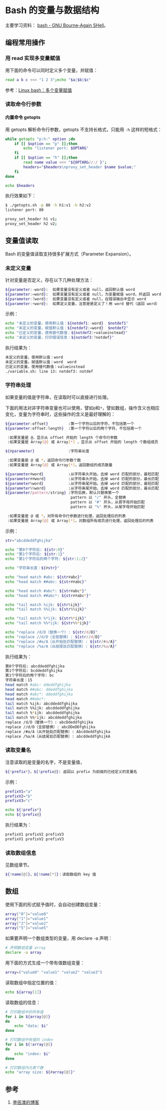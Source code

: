 <!-- toc -->
# Bash 的变量与数据结构

主要学习资料： [bash - GNU Bourne-Again SHell][2]。

## 编程常用操作

### 用 read 实现多变量赋值

用下面的命令可以同时定义多个变量，并赋值：

```sh
read a b c <<< "1 2 3";echo "$a|$b|$c"
```

参考：[Linux bash：多个变量赋值](https://codeday.me/bug/20170709/39537.html)

### 读取命令行参数

#### 内置命令 getopts

用 getopts 解析命令行参数，getopts 不支持长格式，只能用 `-h` 这样的短格式：

```sh
while getopts "p:h:" option ;do
    if [[ $option == "p" ]];then
        echo "listener port: $OPTARG"
    fi
    if [[ $option == "h" ]];then
        read name value <<< "${OPTARG//:/ }";
        headers="$headers\nproxy_set_header $name $value;"
    fi
done

echo $headers
```

执行效果如下：

```sh
$ ./getopts.sh -p 80 -h h1:v1 -h h2:v2
listener port: 80

proxy_set_header h1 v1;
proxy_set_header h2 v2;
```

## 变量值读取

Bash 的变量值读取支持很多扩展方式（Parameter Expansion）。

### 未定义变量

针对变量是否定义，存在以下几种处理方法：

```sh
${parameter:-word}:  如果变量没有定义或者 null，返回默认值 word
${parameter:=word}:  如果变量没有定义或者 null，为变量赋值 word，并返回 word
${parameter:?word}:  如果变量没有定义或者 null，在错误输出中显示 word
${parameter:+word}:  如果定义变量，注意是是定义了！用 word 替代（返回 word）
```

示例：

```sh
echo "未定义的变量，使用默认值：${notdef1:-word}  $notdef1"
echo "未定义的变量，赋值默认值：${notdef2:=word}  $notdef2"
echo "已定义的变量，使用替代数值：${notdef2:+valueinstead}"
echo "未定义的变量，打印错误信息：${notdef3:?notdef}"
```

执行结果为：

```sh
未定义的变量，使用默认值：word
未定义的变量，赋值默认值：word  word
已定义的变量，使用替代数值：valueinstead
./variable.sh: line 13: notdef3: notdef
```

### 字符串处理

如果变量的值是字符串，在读取时可以直接进行处理。

下面的用法对非字符串变量也可以使用，譬如`@`和`*`，譬如数组，操作含义也相应变化，变量为字符串时，这些操作的含义是最好理解的：

```sh
${parameter:offset}         :第一个字符以后的字符，不包括第一个
${parameter:offset:length}  :第一个字符以后的两个字符，不包括第一个

 :如果变量是 @，显示从 offset 开始的 length 个命令行参数
 :如果变量是 Array[@] 或 Array[*] ，显示从 offset 开始的 length 个数组成员

${#parameter}               :字符串长度

 :如果变量是 @ 或 *，返回命令行参数个数
 :如果变量是 Array[@] 或 Array[*]，返回数组的成员数量

${parameter#word}           :从字符串头开始，去掉 word 匹配的部分，最短匹配
${parameter##word}          :从字符串头开始，去掉 word 匹配的部分，最长匹配
${parameter%word}           :从字符串尾开始，去掉 word 匹配的部分，最短匹配
${parameter%%word}          :从字符串尾开始，去掉 word 匹配的部分，最长匹配
${parameter/pattern/string} :字符后换，默认只替换第一个
                             pattern 以 "/" 开头，全替换
                             pattern 以 "#" 开头，从首字母开始匹配
                             pattern 以 "%" 开头，从尾字母开始匹配

 :如果变量是 @ 或 *，对所有命令行参数进行处理，返回处理后的列表
 :如果变量是 Array[@] 或 Array[*]，对数组所有成员进行处理，返回处理后的列表
```

示例：

```sh
str="abcddeddfghijka"

echo "第0个字符后: ${str:0}"
echo "第1个字符后: ${str:1}"
echo "第1个字符后的两个字符: ${str:1:2}"

echo "字符串长度：${#str}"

echo "head match #abc: ${str#abc}"
echo "head match ##abc: ${str##abc}"

echo "head match #abc*: ${str#abc*}"
echo "head match ##abc*: ${str##abc*}"

echo "tail match %ijk: ${str%ijk}"
echo "tail match %%ijk: ${str%%ijk}"

echo "tail match %*ijk: ${str%*ijk}"
echo "tail match %%*ijk: ${str%%*ijk}"

echo "replace /d/D（替换一个）: ${str/d/D}"
echo "replace //d/D（全部替换）: ${str//d/D}"
echo "replace /#a/A（从开始处匹配替换）: ${str/#a/A}"
echo "replace /%a/A（从结尾处匹配替换）: ${str/%a/A}"
```

执行结果为：

```sh
第0个字符后: abcddeddfghijka
第1个字符后: bcddeddfghijka
第1个字符后的两个字符: bc
字符串长度：15
head match #abc: ddeddfghijka
head match ##abc: ddeddfghijka
head match #abc*: ddeddfghijka
head match ##abc*:
tail match %ijk: abcddeddfghijka
tail match %%ijk: abcddeddfghijka
tail match %*ijk: abcddeddfghijka
tail match %%*ijk: abcddeddfghijka
replace /d/D（替换一个）: abcDdeddfghijka
replace //d/D（全部替换）: abcDDeDDfghijka
replace /#a/A（从开始处匹配替换）: Abcddeddfghijka
replace /%a/A（从结尾处匹配替换）: abcddeddfghijkA
```

### 读取变量名

注意读取的是变量的名字，不是变量值，

```sh
${!prefix*}，${!prefix@}: 返回以 prefix 为前缀的已经定义的变量名
```

示例：

```sh
prefixV1="a"
prefixV2="b"
prefixV3="c"

echo ${!prefix*}
echo ${!prefix@}
```

执行结果为：

```sh
prefixV1 prefixV2 prefixV3
prefixV1 prefixV2 prefixV3
```

### 读取数组信息

见数组章节。

```sh
${!name[@]}，${!name[*]}：读取数组的 key 值
```

## 数组

使用下面的形式赋予值时，会自动创建数组变量：

```sh
array["0"]="value0"
array["1"]="value1"
array["2"]="value2"
array["5"]="value5"
```

如果要声明一个数组类型的变量，用 declare -a 声明：

```sh
# 声明数组变量 array
declare -a array
```

用下面的方式生成一个带有值数组变量：

```sh
array=("value0" "value1" "value2" "value3")
```

读取数组中指定位置的值：

```sh
echo ${array[1]}
```

读取数组的信息：

```sh
# 打印数组中的所有值
for i in ${array[@]}
do
    echo "data: $i"
done

# 打印数组中有值的 index
for i in ${!array[@]}
do
    echo "index: $i"
done

# 打印数组内元素个数
echo "array size: ${#array[@]}"
```

## 参考

1. [李佶澳的博客][1]

[1]: https://www.lijiaocn.com "李佶澳的博客"
[2]: http://man7.org/linux/man-pages/man1/bash.1.html  "bash - GNU Bourne-Again SHell"

